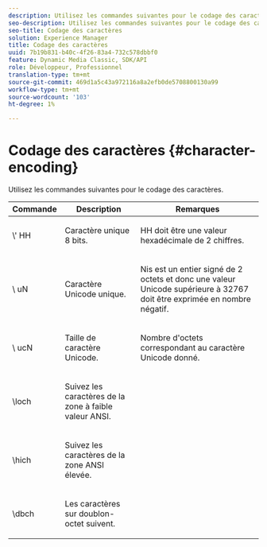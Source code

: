 ```yaml
---
description: Utilisez les commandes suivantes pour le codage des caractères.
seo-description: Utilisez les commandes suivantes pour le codage des caractères.
seo-title: Codage des caractères
solution: Experience Manager
title: Codage des caractères
uuid: 7b19b831-b40c-4f26-83a4-732c578dbbf0
feature: Dynamic Media Classic, SDK/API
role: Développeur, Professionnel
translation-type: tm+mt
source-git-commit: 469d1a5c43a972116a8a2efb0de5708800130a99
workflow-type: tm+mt
source-wordcount: '103'
ht-degree: 1%

---
```



# Codage des caractères {#character-encoding}

Utilisez les commandes suivantes pour le codage des caractères.

<table id="table_EB0C1B674BEA4A37964FB4BF559E0005"> 
 <thead> 
  <tr> 
   <th class="entry"> Commande </th> 
   <th class="entry"> Description </th> 
   <th class="entry"> Remarques </th> 
  </tr> 
 </thead>
 <tbody> 
  <tr> 
   <td> <span class="codeph">\'<span class="varname"> HH</span></span> </td> 
   <td> <p>Caractère unique 8 bits. </p> </td> 
   <td> <p><span class="varname"> </span> HH doit être une valeur hexadécimale de 2 chiffres. </p> </td> 
  </tr> 
  <tr> 
   <td> <span class="codeph">\<span class="varname"> uN</span></span> </td> 
   <td> <p>Caractère Unicode unique. </p> </td> 
   <td> <p><span class="varname"> </span> Nis est un entier signé de 2 octets et donc une valeur Unicode supérieure à 32767 doit être exprimée en nombre négatif. </p> </td> 
  </tr> 
  <tr> 
   <td> <span class="codeph">\<span class="varname"> ucN</span></span> </td> 
   <td> <p>Taille de caractère Unicode. </p> </td> 
   <td> <p>Nombre d'octets correspondant au caractère Unicode donné. </p> </td> 
  </tr> 
  <tr> 
   <td> <span class="codeph"> \loch  </span> </td> 
   <td> <p>Suivez les caractères de la zone à faible valeur ANSI. </p> </td> 
   <td> <p> </p> </td> 
  </tr> 
  <tr> 
   <td> <span class="codeph"> \hich  </span> </td> 
   <td> <p>Suivez les caractères de la zone ANSI élevée. </p> </td> 
   <td> <p> </p> </td> 
  </tr> 
  <tr> 
   <td> <span class="codeph"> \dbch  </span> </td> 
   <td> <p>Les caractères sur doublon-octet suivent. </p> </td> 
   <td> <p> </p> </td> 
  </tr> 
 </tbody> 
</table>

